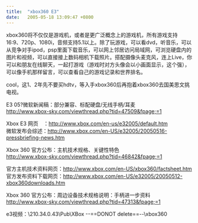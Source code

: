 ```yaml
---
title:  "xbox360 E3"
date:   2005-05-18 13:09:47 +0800
---
```


xbox360将不仅仅是游戏机，或者是更广泛概念上的游戏机，所有游戏支持16:9、720p、1080i，音频支持5.1以上。除了玩游戏，可以看dvd，听音乐，可以从竞争对手ipod，psp里面下载音乐，可以网上邻居访问局域网，可浏览硬盘内的图片和视频，可以直接接上数码相机下载照片。搭配摄像头麦克风，连上Live，你可以和朋友在线聊天，一起打游戏（游戏时对方头像会以小画面显示，这个强），可以像手机那样留言，可以查看自己的游戏记录和世界排名。  

cool，这1、2年先不要买hdtv，等入手xbox360后再抱着xbox360去国美思文挑电视。  

E3 05?微软新闻稿：部分兼容、标配硬盘/无线手柄/耳麦  
http://www.xbox-sky.com/viewthread.php?tid=47509&fpage;=1  

Xbox E3 网页　：http://www.xbox.com/en-us/e32005/default.htm  
微软发布会综述：http://www.xbox.com/en-US/e32005/20050516-pressbriefing-news.htm  

Xbox 360 官方公布：主机技术规格、关键性特色  
http://www.xbox-sky.com/viewthread.php?tid=46842&fpage;=1  

官方主机技术资料网页：http://www.xbox.com/en-US/xbox360/factsheet.htm  
官方发布资料下载网页：http://www.xbox.com/en-US/e32005/20050512-xbox360downloads.htm  

Xbox 360 官方公布：周边设备技术规格说明：手柄进一步资料  
http://www.xbox-sky.com/viewthread.php?tid=47313&fpage;=1  

e3视频：\\210.34.0.43\Pub\XBox --==DONOT delete==--\xbox360  

